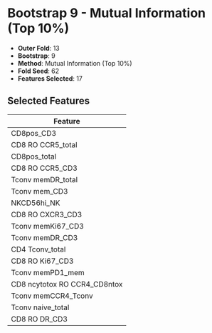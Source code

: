 # Bootstrap 9 - Mutual Information (Top 10%)

- **Outer Fold**: 13
- **Bootstrap**: 9
- **Method**: Mutual Information (Top 10%)
- **Fold Seed**: 62
- **Features Selected**: 17

## Selected Features

| Feature |
|---------|
| CD8pos_CD3 |
| CD8 RO CCR5_total |
| CD8pos_total |
| CD8 RO CCR5_CD3 |
| Tconv memDR_total |
| Tconv mem_CD3 |
| NKCD56hi_NK |
| CD8 RO CXCR3_CD3 |
| Tconv memKi67_CD3 |
| Tconv memDR_CD3 |
| CD4 Tconv_total |
| CD8  RO Ki67_CD3 |
| Tconv memPD1_mem |
| CD8 ncytotox RO CCR4_CD8ntox |
| Tconv memCCR4_Tconv |
| Tconv naive_total |
| CD8 RO DR_CD3 |
